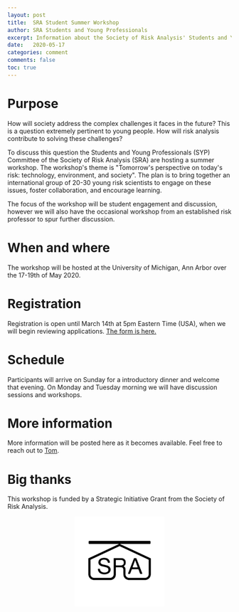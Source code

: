 ```yaml
---
layout: post
title:  SRA Student Summer Workshop
author: SRA Students and Young Professionals
excerpt: Information about the Society of Risk Analysis' Students and Young Professionals' Summer Workshop
date:   2020-05-17
categories: comment
comments: false
toc: true
---
```


# Purpose
How will society address the complex challenges it faces in the future?
This is a question extremely pertinent to young people.
How will risk analysis contribute to solving these challenges?

To discuss this question the Students and Young Professionals (SYP) Committee of the Society of Risk Analysis (SRA) are hosting a summer workshop.
The workshop's theme is "Tomorrow's perspective on today's risk: technology, environment, and society".
The plan is to bring together an international group of 20-30 young risk scientists to engage on these issues, foster collaboration, and encourage learning.

The focus of the workshop will be student engagement and discussion, however we will also have the occasional workshop from an established risk professor to spur further discussion.

# When and where
The workshop will be hosted at the University of Michigan, Ann Arbor over the 17-19th of May 2020.

# Registration
Registration is open until March 14th at 5pm Eastern Time (USA), when we will begin reviewing applications.
[The form is here.](https://forms.gle/WaPTicYURqGEHYFNA)

# Schedule
Participants will arrive on Sunday for a introductory dinner and welcome that evening.
On Monday and Tuesday morning we will have discussion sessions and workshops.

# More information
More information will be posted here as it becomes available.
Feel free to reach out to [Tom](mailto:tom.logan@canterbury.ac.nz).

# Big thanks
This workshop is funded by a Strategic Initiative Grant from the Society of Risk Analysis.
<p align="center">
  <img src = '/assets/blog/2020-05-17-risk-workshop/logo.png' width="40%">
</p>
